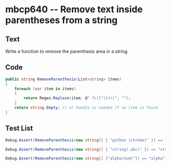 # mbcp640 -- Remove text inside parentheses from a string

## Text

Write a function to remove the parenthesis area in a string.

## Code

```csharp
public string RemoveParenthesis(List<string> items) 
{
    foreach (var item in items) 
    {
        return Regex.Replace(item, @" ?\([^)]+\)", "");
    }
    return string.Empty; // or handle as needed if no item is found
}
```

## Test List

```csharp
Debug.Assert(RemoveParenthesis(new string[] { "python (chrome)" }) == "python");
```

```csharp
Debug.Assert(RemoveParenthesis(new string[] { "string(.abc)" }) == "string");
```

```csharp
Debug.Assert(RemoveParenthesis(new string[] {"alpha(num)"}) == "alpha");
```
